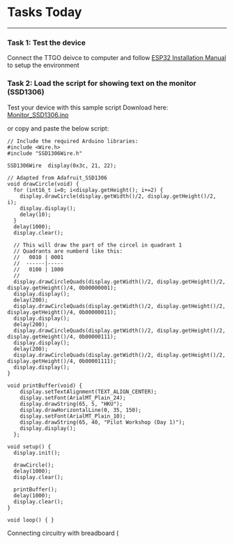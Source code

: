 # Tasks Today
********************************************************************

### Task 1: Test the device
Connect the TTGO deivce to computer and follow [ESP32 Installation Manual](https://github.com/CoWIN-Workshop/Pilot_Training01/blob/main/ESP32_Installation.md) to setup the environment

### Task 2: Load the script for showing text on the monitor (SSD1306)
Test your device with this sample script
Download here: [Monitor_SSD1306.ino](https://github.com/CoWIN-Workshop/Pilot_Training01/blob/main/Samples/Monitor_SSD1306.ino)

or copy and paste the below script:

```
// Include the required Arduino libraries:
#include <Wire.h>  
#include "SSD1306Wire.h"

SSD1306Wire  display(0x3c, 21, 22);

// Adapted from Adafruit_SSD1306
void drawCircle(void) {
  for (int16_t i=0; i<display.getHeight(); i+=2) {
    display.drawCircle(display.getWidth()/2, display.getHeight()/2, i);
    display.display();
    delay(10);
  }
  delay(1000);
  display.clear();

  // This will draw the part of the circel in quadrant 1
  // Quadrants are numberd like this:
  //   0010 | 0001
  //  ------|-----
  //   0100 | 1000
  //
  display.drawCircleQuads(display.getWidth()/2, display.getHeight()/2, display.getHeight()/4, 0b00000001);
  display.display();
  delay(200);
  display.drawCircleQuads(display.getWidth()/2, display.getHeight()/2, display.getHeight()/4, 0b00000011);
  display.display();
  delay(200);
  display.drawCircleQuads(display.getWidth()/2, display.getHeight()/2, display.getHeight()/4, 0b00000111);
  display.display();
  delay(200);
  display.drawCircleQuads(display.getWidth()/2, display.getHeight()/2, display.getHeight()/4, 0b00001111);
  display.display();
}

void printBuffer(void) {
    display.setTextAlignment(TEXT_ALIGN_CENTER);
    display.setFont(ArialMT_Plain_24);
    display.drawString(65, 5, "HKU");
    display.drawHorizontalLine(0, 35, 150);
    display.setFont(ArialMT_Plain_10);
    display.drawString(65, 40, "Pilot Workshop (Day 1)");
    display.display();
  };

void setup() {
  display.init();

  drawCircle();
  delay(1000);
  display.clear();

  printBuffer();
  delay(1000);
  display.clear();
}

void loop() { }
```

Connecting circuitry with breadboard (
